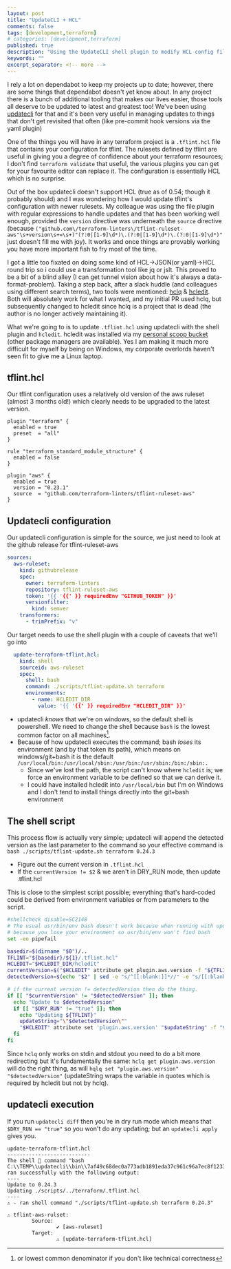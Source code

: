 ```yaml
---
layout: post
title: "UpdateCLI + HCL"
comments: false
tags: [development,terraform]
# categories: [development,terraform]
published: true
description: "Using the UpdateCLI shell plugin to modify HCL config files"
keywords: ""
excerpt_separator: <!-- more -->
---
```


I rely a lot on dependabot to keep my projects up to date; however, there are some things that dependabot doesn't yet know about. In any project there is a bunch of additional tooling that makes our lives easier, those tools all deserve to be updated to latest and greatest too! We've been using [updatecli](https://updatecli.io) for that and it's been very useful in managing updates to things that don't get revisited that often (like pre-commit hook versions via the yaml plugin)

<!-- more -->

One of the things you will have in any terraform project is a `.tflint.hcl` file that contains your configuration for tflint. The rulesets defined by tflint are useful in giving you a degree of confidence about your terraform resources; I don't find `terraform validate` that useful, the various plugins you can get for your favourite editor can replace it. The configuration is essentially HCL which is no surprise.

Out of the box updatecli doesn't support HCL (true as of 0.54; though it probably should) and I was wondering how I would update tflint's configuration with newer rulesets. My colleague was using the file plugin with regular expressions to handle updates and that has been working well enough, provided the `version` directive was underneath the `source` directive (because `("github.com\/terraform-linters\/tflint-ruleset-aws"\s+version\s+=\s+)"(?:0|[1-9]\d*)\.(?:0|[1-9]\d*)\.(?:0|[1-9]\d*)"` just doesn't fill me with joy). It works and once things are provably working you have more important fish to fry most of the time.

I got a little too fixated on doing some kind of HCL->JSON(or yaml)->HCL round trip so i could use a transformation tool like jq or jslt. This proved to be a bit of a blind alley (I can get tunnel vision about how it's always a data-format-problem). Taking a step back, after a slack huddle (and colleagues using different search terms), two tools were mentioned: [hclq](https://hclq.sh) & [hcledit](https://github.com/minamijoyo/hcledit). Both will absolutely work for what I wanted, and my initial PR used hclq, but subsequently changed to hcledit since hclq is a project that is dead (the author is no longer actively maintaining it).

What we're going to is to update `.tflint.hcl` using updatecli with the shell plugin and `hcledit`. hcledit was installed via my [personal scoop bucket](https://github.com/quotidian-ennui/personal-scoop-bucket) (other package managers are available). Yes I am making it much more difficult for myself by being on Windows, my corporate overlords haven't seen fit to give me a Linux laptop.

## tflint.hcl

Our tflint configuration uses a relatively old version of the aws ruleset (almost 3 months old!) which clearly needs to be upgraded to the latest version.

```
plugin "terraform" {
  enabled = true
  preset  = "all"
}

rule "terraform_standard_module_structure" {
  enabled = false
}

plugin "aws" {
  enabled = true
  version = "0.23.1"
  source  = "github.com/terraform-linters/tflint-ruleset-aws"
}
```

## Updatecli configuration

Our updatecli configuration is simple for the source, we just need to look at the github release for tflint-ruleset-aws

<!-- using {{ '{{' }} because of LIQUID TEMPLATING -->
```yaml
sources:
  aws-ruleset:
    kind: githubrelease
    spec:
      owner: terraform-linters
      repository: tflint-ruleset-aws
      token: '{{ '{{' }} requiredEnv "GITHUB_TOKEN" }}'
      versionfilter:
        kind: semver
    transformers:
      - trimPrefix: "v"
```

Our target needs to use the shell plugin with a couple of caveats that we'll go into

```yaml
  update-terraform-tflint.hcl:
    kind: shell
    sourceid: aws-ruleset
    spec:
      shell: bash
      command: ./scripts/tflint-update.sh terraform
      environments:
        - name: HCLEDIT_DIR
          value: '{{ '{{' }} requiredEnv "HCLEDIT_DIR" }}'
```

- updatecli _knows_ that we're on windows, so the default shell is powershell. We need to change the shell because `bash` is the lowest common factor on all machines[^1].
- Because of how updatecli executes the command; bash _loses_ its environment (and by that token its path), which means on windows/git+bash it is the default `/usr/local/bin:/usr/local/sbin:/usr/bin:/usr/sbin:/bin:/sbin:.`
    - Since we've lost the path, the script can't know where `hcledit` is; we force an environment variable to be defined so that we can derive it.
    - I could have installed hcledit into `/usr/local/bin` but I'm on Windows and I don't tend to install things directly into the git+bash environment

## The shell script

This process flow is actually very simple; updatecli will append the detected version as the last parameter to the command so your effective command is `bash ./scripts/tflint-update.sh terraform 0.24.3`

- Figure out the current version in `.tflint.hcl`
- If the `currentVersion != $2` & we aren't in DRY_RUN mode, then update .tflint.hcl

This is close to the simplest script possible; everything that's hard-coded could be derived from environment variables or from parameters to the script.

```bash
#shellcheck disable=SC2148
# The usual usr/bin/env bash doesn't work because when running with updatecli windows
# because you lose your environment so usr/bin/env won't find bash
set -eo pipefail

basedir=$(dirname "$0")/..
TFLINT="${basedir}/${1}/.tflint.hcl"
HCLEDIT="$HCLEDIT_DIR/hcledit"
currentVersion=$("$HCLEDIT" attribute get plugin.aws.version -f "${TFLINT}" | sed -e "s/\"//g")
detectedVersion=$(echo "$2" | sed -e "s/^[[:blank:]]*//" -e "s/[[:blank:]]*$//")

# if the current version != detectedVersion then do the thing.
if [[ "$currentVersion" != "$detectedVersion" ]]; then
  echo "Update to $detectedVersion"
  if [[ "$DRY_RUN" != "true" ]]; then
    echo "Updating ${TFLINT}"
    updateString="\"$detectedVersion\""
    "$HCLEDIT" attribute set 'plugin.aws.version' "$updateString" -f "${TFLINT}" -u
  fi
fi
```

Since `hclq` only works on stdin and stdout you need to do a bit more redirecting but it's fundamentally the same: `hclq get plugin.aws.version` will do the right thing, as will `hqlq set "plugin.aws.version" "$detectedVersion"` (updateString wraps the variable in quotes which is required by hcledit but not by hclq).

## updatecli execution

If you run `updatecli diff` then you're in dry run mode which means that `$DRY_RUN == "true"` so you won't do any updating; but an `updatecli apply` gives you.

```
update-terraform-tflint.hcl
---------------------------
The shell 🐚 command "bash C:\\TEMP\\updatecli\\bin\\7af49c68dec0a773adb1891eda37c961c96a7ec8f12331e4bbd01f31035ae1ad.ps1" ran successfully with the following output:
----
Update to 0.24.3
Updating ./scripts/../terraform/.tflint.hcl
----
⚠ - ran shell command "./scripts/tflint-update.sh terraform 0.24.3"

⚠ tflint-aws-rulset:
        Source:
                ✔ [aws-ruleset]
        Target:
                ⚠ [update-terraform-tflint.hcl]
```


[^1]: or lowest common denominator if you don't like technical correctness